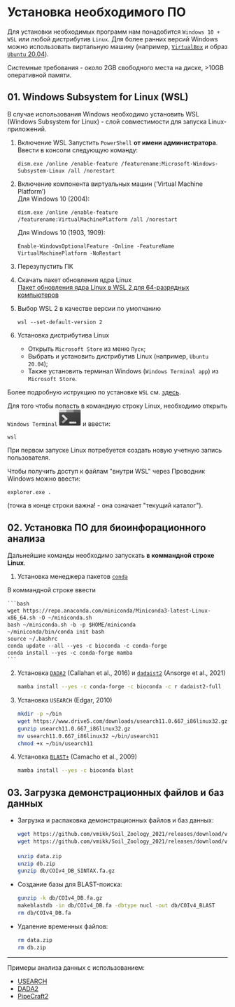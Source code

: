 # Установка необходимого ПО

Для установки необходимых программ нам понадобится `Windows 10 + WSL` или любой дистрибутив `Linux`.
Для более ранних версий Windows можно использовать виртальную машину (например, [`VirtualBox`](https://download.virtualbox.org/virtualbox/6.1.26/VirtualBox-6.1.26-145957-Win.exe) и образ [`Ubuntu` 20.04](https://ubuntu.com/download/desktop/thank-you?version=20.04.3&architecture=amd64)).

Системные требования - около 2GB свободного места на диске, >10GB оперативной памяти.


## 01. Windows Subsystem for Linux (WSL)

В случае использования Windows необходимо установить WSL (Windows Subsystem for Linux) - слой совместимости для запуска Linux-приложений.

1. Включение WSL
    Запустить `PowerShell` **от имени администратора**.<br/>
    Ввести в консоли следующую команду:
    ```
    dism.exe /online /enable-feature /featurename:Microsoft-Windows-Subsystem-Linux /all /norestart
    ```
2. Включение компонента виртуальных машин (‘Virtual Machine Platform’)<br/>
    Для Windows 10 (2004):
    ```
    dism.exe /online /enable-feature /featurename:VirtualMachinePlatform /all /norestart
    ```
    Для Windows 10 (1903, 1909):
    ```
    Enable-WindowsOptionalFeature -Online -FeatureName VirtualMachinePlatform -NoRestart
    ```

3. Перезупустить ПК

4. Скачать пакет обновления ядра Linux<br/>
    [Пакет обновления ядра Linux в WSL 2 для 64-разрядных компьютеров](https://wslstorestorage.blob.core.windows.net/wslblob/wsl_update_x64.msi)


5. Выбор WSL 2 в качестве версии по умолчанию
    ```
    wsl --set-default-version 2
    ```

6. Установка дистрибутива Linux
    - Открыть `Microsoft Store` из меню `Пуск`;
    - Выбрать и установить дистрибутив Linux (например, `Ubuntu 20.04`);
    - Также установить терминал Windows (`Windows Terminal app`) из `Microsoft Store`.


Более подробную иструкцию по установке `WSL` см. [здесь](https://docs.microsoft.com/ru-ru/windows/wsl/install-win10).


Для того чтобы попасть в командную строку Linux, необходимо открыть `Windows Terminal` <img src="Images/windows_terminal_icon.png" width="50" title="Windows Terminal"> и ввести:<br/>
```
wsl
```

При первом запуске Linux потребуется создать новую учетную запись пользователя.


Чтобы получить доступ к файлам "внутри WSL" через Проводник Windows можно ввести:
```
explorer.exe .
```
(точка в конце строки важна! - она означает "текущий каталог").


## 02. Установка ПО для биоинфорационного анализа

Дальнейшие команды необходимо запускать **в коммандной строке Linux**.<br/>

1. Установка менеджера пакетов [`conda`](https://conda.io/miniconda.html)<br/>

В коммандной строке ввести

    ```bash
    wget https://repo.anaconda.com/miniconda/Miniconda3-latest-Linux-x86_64.sh -O ~/miniconda.sh
    bash ~/miniconda.sh -b -p $HOME/miniconda
    ~/miniconda/bin/conda init bash
    source ~/.bashrc
    conda update --all --yes -c bioconda -c conda-forge
    conda install --yes -c conda-forge mamba
    ```


2. Установка [`DADA2`](https://benjjneb.github.io/dada2/index.html) (Callahan et al., 2016) и [`dadaist2`](https://quadram-institute-bioscience.github.io/dadaist2/) (Ansorge et al., 2021)

    ```bash
    mamba install --yes -c conda-forge -c bioconda -c r dadaist2-full
    ```


3. Установка `USEARCH` (Edgar, 2010)

    ```bash
    mkdir -p ~/bin
    wget https://www.drive5.com/downloads/usearch11.0.667_i86linux32.gz
    gunzip usearch11.0.667_i86linux32.gz
    mv usearch11.0.667_i86linux32 ~/bin/usearch11
    chmod +x ~/bin/usearch11
    ```

4. Установка [`BLAST+`](https://www.ncbi.nlm.nih.gov/books/NBK279690/) (Camacho et al., 2009)

    ```bash
    mamba install --yes -c bioconda blast
    ```

## 03. Загрузка демонстрационных файлов и баз данных

- Загрузка и распаковка демонстрационных файлов и баз данных:
    ```bash
    wget https://github.com/vmikk/Soil_Zoology_2021/releases/download/v1/data.zip
    wget https://github.com/vmikk/Soil_Zoology_2021/releases/download/v1/db.zip
    
    unzip data.zip
    unzip db.zip
    gunzip db/COIv4_DB_SINTAX.fa.gz
    ```

- Создание базы для BLAST-поиска:
    ```bash
    gunzip -k db/COIv4_DB.fa.gz
    makeblastdb -in db/COIv4_DB.fa -dbtype nucl -out db/COIv4_BLAST
    rm db/COIv4_DB.fa
    ```

- Удаление временных файлов:
    ```bash
    rm data.zip
    rm db.zip
    ```


_________________

Примеры анализа данных с использованием:
- [USEARCH](01_USEARCH.md)
- [DADA2](02_DADA2.md)
- [PipeCraft2](03_PipeCraft2.md)
